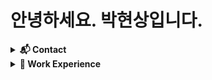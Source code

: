 # 안녕하세요. 박현상입니다.

<details>
	<summary><b>📬 Contact</b></summary>
	<ul>
		<li><b>Email.</b> <a href="mailto:me@hyunsang.dev">me@hyunsang.dev</a></li>
		<li><b>Twitter.</b> <a href="https://twitter.com/dev_hyunsang">@dev_hyunsang</a></li>
		<li><b>Linkdin.</b> <a href="https://www.linkedin.com/in/hyunsangpark/">@hyunsangpark</a></li>
	</ul>
</details> 

<details>
	<summary><b>💼 Work Experience</b></summary>
	<h3>Software Engineer <a href="https://teamgrit.kr">@TeamGRIT, Inc</a> (2021.08.09 ~ Current)</h2>
	<p>팀그릿 서비스 개발팀에서 백엔드 엔지니어로서 서비스 및 솔루션 개발을 하였습니다.<br>
	개발한 솔루션을 사용자들이 더 편하게 사용할 수 있는 서비스와 솔루션을 개발하였습니다.<br>
	사내에서 구성원 분들과 함께 일하기 좋은 회사를 만들기 위해서 프로세스 정의 등을 통해서 사내 조직문화에 대한 정의, 개편 등을 하였습니다.<br>
	Keyword. <code>Golang</code>, <code>AWS EC2 · S3 · Cloud Front</code>, <code>조직문화</code>
	</p>
</details> 
